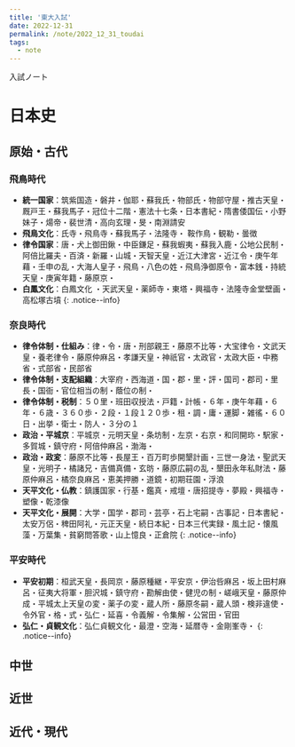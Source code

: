 ```yaml
---
title: '東大入試'
date: 2022-12-31
permalink: /note/2022_12_31_toudai
tags:
  - note
---
```


入試ノート

# 日本史

## 原始・古代

### 飛鳥時代

* **統一国家**：筑紫国造・磐井・伽耶・蘇我氏・物部氏・物部守屋・推古天皇・厩戸王・蘇我馬子・冠位十二階・憲法十七条・日本書紀・隋書倭国伝・小野妹子・煬帝・裴世清・高向玄理・旻・南淵請安
* **飛鳥文化**：氏寺・飛鳥寺・蘇我馬子・法隆寺・ 鞍作鳥・観勒・曇徴
* **律令国家**：唐・犬上御田鍬・中臣鎌足・蘇我蝦夷・蘇我入鹿・公地公民制・阿倍比羅夫・百済・新羅・山城・天智天皇・近江大津宮・近江令・庚午年藉・壬申の乱・大海人皇子・飛鳥・八色の姓・飛鳥浄御原令・富本銭・持統天皇・庚寅年籍・藤原京・
* **白鳳文化**：白鳳文化 ・天武天皇・薬師寺・東塔・興福寺・法隆寺金堂壁画・高松塚古墳
{: .notice--info}

### 奈良時代

* **律令体制・仕組み**：律・令・唐・刑部親王・藤原不比等・大宝律令・文武天皇・養老律令・藤原仲麻呂・孝謙天皇・神祇官・太政官・太政大臣・中務省・式部省・民部省
* **律令体制・支配組織**：大宰府・西海道・国・郡・里・評・国司・郡司・里長・国衙・官位相当の制・蔭位の制・
* **律令体制・税制**：５０里・班田収授法・戸籍・計帳・６年・庚午年藉・６年・６歳・３６０歩・２段・１段１２０歩・租・調・庸・運脚・雑徭・６０日・出挙・衛士・防人・３分の１
* **政治・平城京**：平城京・元明天皇・条坊制・左京・右京・和同開珎・駅家・多賀城・鎮守府・阿倍仲麻呂・渤海・
* **政治・政変**：藤原不比等・長屋王・百万町歩開墾計画・三世一身法・聖武天皇・光明子・橘諸兄・吉備真備・玄昉・藤原広嗣の乱・墾田永年私財法・藤原仲麻呂・橘奈良麻呂・恵美押勝・道鏡・初期荘園・浮浪
* **天平文化・仏教**：鎮護国家・行基・鑑真・戒壇・唐招提寺・夢殿・興福寺・塑像・乾漆像
* **天平文化・展開**：大学・国学・郡司・芸亭・石上宅嗣・古事記・日本書紀・太安万侶・稗田阿礼・元正天皇・続日本紀・日本三代実録・風土記・懐風藻・万葉集・貧窮問答歌・山上憶良・正倉院
{: .notice--info}

### 平安時代

* **平安初期**：桓武天皇・長岡京・藤原種継・平安京・伊治呰麻呂・坂上田村麻呂・征夷大将軍・胆沢城・鎮守府・勘解由使・健児の制・嵯峨天皇・藤原仲成・平城太上天皇の変・薬子の変・蔵人所・藤原冬嗣・蔵人頭・検非違使・令外官・格・式・弘仁・延喜・令義解・令集解・公営田・官田
* **弘仁・貞観文化**：弘仁貞観文化・最澄・空海・延暦寺・金剛峯寺・
{: .notice--info}

## 中世

## 近世

## 近代・現代